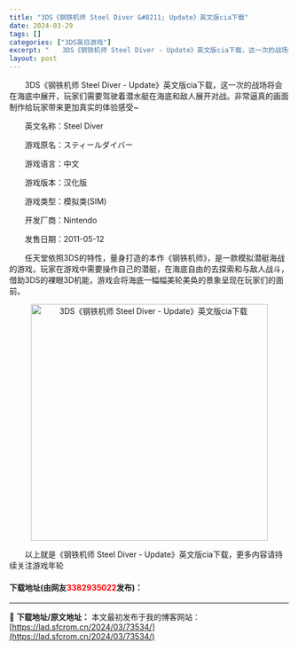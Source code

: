 ```yaml
---
title: "3DS《钢铁机师 Steel Diver &#8211; Update》英文版cia下载"
date: 2024-03-29
tags: []
categories: ["3DS英日游戏"]
excerpt: "　　3DS《钢铁机师 Steel Diver - Update》英文版cia下载，这一次的战场将会在海底中展开，玩家们需要驾驶着潜水艇在海底和敌人展开对战。非常逼真的画面制作给玩家带来更加真实的体验感受~ 　　英文名称：Steel Diver 　　游戏原名：スティールダイバー 　　游戏语言：中文 　&hellip;"
layout: post
---
```


 <p>　　3DS《钢铁机师 Steel Diver - Update》英文版cia下载，这一次的战场将会在海底中展开，玩家们需要驾驶着潜水艇在海底和敌人展开对战。非常逼真的画面制作给玩家带来更加真实的体验感受~</p> <p>　　英文名称：Steel Diver</p> <p>　　游戏原名：スティールダイバー</p> <p>　　游戏语言：中文</p> <p>　　游戏版本：汉化版</p> <p>　　游戏类型：模拟类(SIM)</p> <p>　　开发厂商：Nintendo</p> <p>　　发售日期：2011-05-12</p> <p>　　任天堂依照3DS的特性，量身打造的本作《钢铁机师》，是一款模拟潜艇海战的游戏，玩家在游戏中需要操作自己的潜艇，在海底自由的去探索和与敌人战斗，借助3DS的裸眼3D机能，游戏会将海底一幅幅美轮美奂的景象呈现在玩家们的面前。</p> <p align="center"><img align="" border="0" src="https://lad.sfcrom.cn/wp-content/uploads/2024/03/20240329_660632c727cbc.jpg" width="427" alt="3DS《钢铁机师 Steel Diver - Update》英文版cia下载" /></p> <p>　　以上就是《钢铁机师 Steel Diver - Update》英文版cia下载，更多内容请持续关注游戏年轮</p> <p><h4>下载地址(由网友<font color="red">3382935022</font>发布)：</h4></p> 

---
📖 **下载地址/原文地址：** 本文最初发布于我的博客网站：[https://lad.sfcrom.cn/2024/03/73534/](https://lad.sfcrom.cn/2024/03/73534/)
